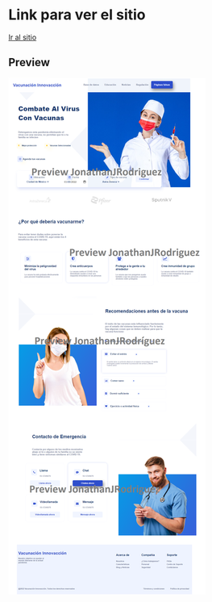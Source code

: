 # Link para ver el sitio
[Ir al sitio](https://jonathanjrodriguez.github.io/vacunacion-web-main/)

## Preview
![Page preview](/assets/img/preview.png)